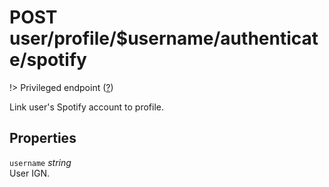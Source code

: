 # <span class="badge badge-light">POST</span> <span class="badge badge-light">user/profile/$username/authenticate/spotify</span>

!> Privileged endpoint ([?](privileged.md))

Link user's Spotify account to profile.

## Properties

`username` *string*  
User IGN.

